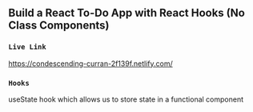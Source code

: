 ## Build a React To-Do App with React Hooks (No Class Components)

### `Live Link`
https://condescending-curran-2f139f.netlify.com/

### `Hooks`
useState hook which allows us to store state in a functional component

